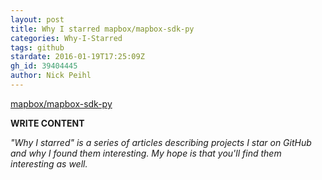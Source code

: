 ```yaml
---
layout: post
title: Why I starred mapbox/mapbox-sdk-py
categories: Why-I-Starred
tags: github
stardate: 2016-01-19T17:25:09Z
gh_id: 39404445
author: Nick Peihl
---
```


[mapbox/mapbox-sdk-py](https://github.com/mapbox/mapbox-sdk-py)

**WRITE CONTENT**

*"Why I starred" is a series of articles describing projects I star on GitHub and why I found them interesting. My hope is that you'll find them interesting as well.*

